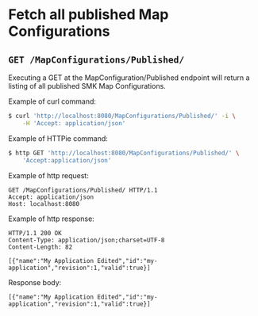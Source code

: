 # Fetch all published Map Configurations
## `GET /MapConfigurations/Published/`
Executing a GET at the MapConfiguration/Published endpoint will return a listing of all published SMK Map Configurations.

Example of curl command:

``` bash
$ curl 'http://localhost:8080/MapConfigurations/Published/' -i \
    -H 'Accept: application/json'
```

Example of HTTPie command:

``` bash
$ http GET 'http://localhost:8080/MapConfigurations/Published/' \
    'Accept:application/json'
```

Example of http request:

``` http
GET /MapConfigurations/Published/ HTTP/1.1
Accept: application/json
Host: localhost:8080
```

Example of http response:

``` http
HTTP/1.1 200 OK
Content-Type: application/json;charset=UTF-8
Content-Length: 82

[{"name":"My Application Edited","id":"my-application","revision":1,"valid":true}]
```

Response
body:

``` options=
[{"name":"My Application Edited","id":"my-application","revision":1,"valid":true}]
```

